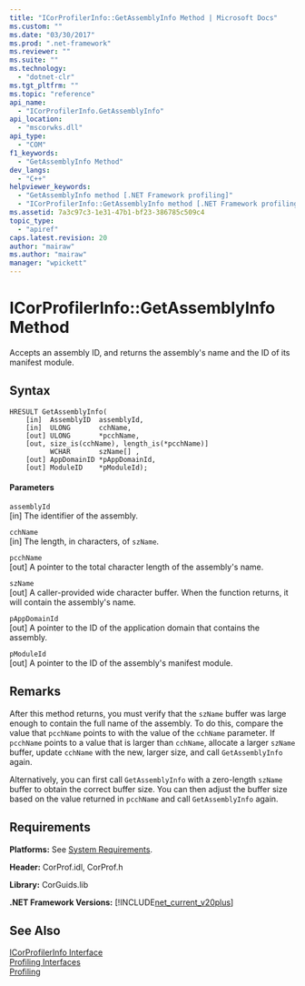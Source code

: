 ```yaml
---
title: "ICorProfilerInfo::GetAssemblyInfo Method | Microsoft Docs"
ms.custom: ""
ms.date: "03/30/2017"
ms.prod: ".net-framework"
ms.reviewer: ""
ms.suite: ""
ms.technology: 
  - "dotnet-clr"
ms.tgt_pltfrm: ""
ms.topic: "reference"
api_name: 
  - "ICorProfilerInfo.GetAssemblyInfo"
api_location: 
  - "mscorwks.dll"
api_type: 
  - "COM"
f1_keywords: 
  - "GetAssemblyInfo Method"
dev_langs: 
  - "C++"
helpviewer_keywords: 
  - "GetAssemblyInfo method [.NET Framework profiling]"
  - "ICorProfilerInfo::GetAssemblyInfo method [.NET Framework profiling]"
ms.assetid: 7a3c97c3-1e31-47b1-bf23-386785c509c4
topic_type: 
  - "apiref"
caps.latest.revision: 20
author: "mairaw"
ms.author: "mairaw"
manager: "wpickett"
---
```

# ICorProfilerInfo::GetAssemblyInfo Method
Accepts an assembly ID, and returns the assembly's name and the ID of its manifest module.  
  
## Syntax  
  
```  
HRESULT GetAssemblyInfo(  
    [in]  AssemblyID  assemblyId,  
    [in]  ULONG       cchName,  
    [out] ULONG       *pcchName,  
    [out, size_is(cchName), length_is(*pcchName)]  
          WCHAR       szName[] ,  
    [out] AppDomainID *pAppDomainId,  
    [out] ModuleID    *pModuleId);  
```  
  
#### Parameters  
 `assemblyId`  
 [in] The identifier of the assembly.  
  
 `cchName`  
 [in] The length, in characters, of `szName`.  
  
 `pcchName`  
 [out] A pointer to the total character length of the assembly's name.  
  
 `szName`  
 [out] A caller-provided wide character buffer. When the function returns, it will contain the assembly's name.  
  
 `pAppDomainId`  
 [out] A pointer to the ID of the application domain that contains the assembly.  
  
 `pModuleId`  
 [out] A pointer to the ID of the assembly's manifest module.  
  
## Remarks  
 After this method returns, you must verify that the `szName` buffer was large enough to contain the full name of the assembly. To do this, compare the value that `pcchName` points to with the value of the `cchName` parameter. If `pcchName` points to a value that is larger than `cchName`, allocate a larger `szName` buffer, update `cchName` with the new, larger size, and call `GetAssemblyInfo` again.  
  
 Alternatively, you can first call `GetAssemblyInfo` with a zero-length `szName` buffer to obtain the correct buffer size. You can then adjust the buffer size based on the value returned in `pcchName` and call `GetAssemblyInfo` again.  
  
## Requirements  
 **Platforms:** See [System Requirements](../../../../docs/framework/get-started/system-requirements.md).  
  
 **Header:** CorProf.idl, CorProf.h  
  
 **Library:** CorGuids.lib  
  
 **.NET Framework Versions:** [!INCLUDE[net_current_v20plus](../../../../includes/net-current-v20plus-md.md)]  
  
## See Also  
 [ICorProfilerInfo Interface](../../../../docs/framework/unmanaged-api/profiling/icorprofilerinfo-interface.md)   
 [Profiling Interfaces](../../../../docs/framework/unmanaged-api/profiling/profiling-interfaces.md)   
 [Profiling](../../../../docs/framework/unmanaged-api/profiling/index.md)
